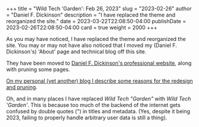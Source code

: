 +++
title = "Wild Tech 'Garden': Feb 26, 2023"
slug = "2023-02-26"
author = "Daniel F. Dickinson"
description = "I have replaced the theme and reorganized the site."
date = 2023-03-22T22:08:50-04:00
publishDate = 2023-02-26T22:08:50-04:00
card = true
weight = 2000
+++

As you may have noticed, I have replaced the theme and reorganized the site.
You may or may not have also noticed that I moved my (Daniel F. Dickinson's)
'About' page and technical blog off this site.

<!--more-->

They have been moved to [Daniel F. Dickinson's professional
website](https://www.danielfdickinson.ca/), along with pruning some pages.

[On my personal (yet another) blog I describe some reasons for the redesign and
pruning](https://www.princesandmadmen.ca/blog/site-redesign-and-pruning-feb-2023/).

Oh, and in many places I have replaced _Wild Tech "Garden"_ with _Wild Tech
'Garden'_. This is because too much of the backend of the internet gets
confused by double quotes (") in titles and metadata. (Yes, despite it being
2023, failing to properly handle arbitrary user data is still a thing).
